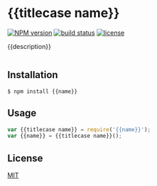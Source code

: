 
# {{titlecase name}}
[![NPM version][npm-image]][npm-url]
[![build status][circle-image]][circle-url]
[![license][license-image]][license-url]

{{description}}

![]()

## Installation

    $ npm install {{name}}

## Usage

```js
var {{titlecase name}} = require('{{name}}');
var {{name}} = {{titlecase name}}();
```

## License

[MIT](https://tldrlegal.com/license/mit-license)

[npm-image]: https://img.shields.io/npm/v/{{name}}.svg?style=flat-square
[npm-url]: https://npmjs.org/package/{{name}}
[circle-image]: https://img.shields.io/circleci/project/{{author}}/{{name}}.svg
[circle-url]: https://circleci.com/gh/{{author}}/{{name}}
[license-image]: https://img.shields.io/npm/l/express.svg
[license-url]: https://tldrlegal.com/license/mit-license